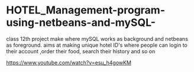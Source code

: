 # HOTEL_Management-program-using-netbeans-and-mySQL-
class 12th project make where mySQL works as background and  netbeans as foreground. aims at making unique hotel ID's where people can login to their account ,order their food, search their history and so on

https://www.youtube.com/watch?v=esu_h4gowKM
